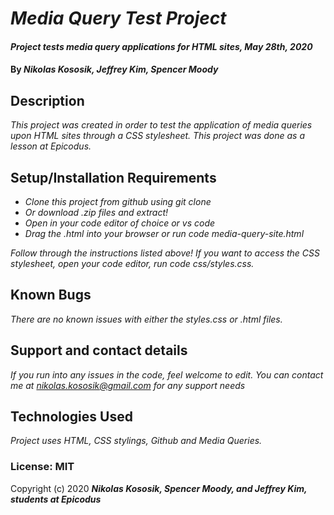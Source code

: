 # _Media Query Test Project_

#### _Project tests media query applications for HTML sites, May 28th, 2020_

#### By _**Nikolas Kososik, Jeffrey Kim, Spencer Moody**_

## Description

_This project was created in order to test the application of media queries upon HTML sites through a CSS stylesheet. This project was done as a lesson at Epicodus._

## Setup/Installation Requirements

* _Clone this project from github using git clone_
* _Or download .zip files and extract!_
* _Open in your code editor of choice or vs code_
* _Drag the .html into your browser or run code media-query-site.html_

_Follow through the instructions listed above! If you want to access the CSS stylesheet, open your code editor, run code css/styles.css._

## Known Bugs

_There are no known issues with either the styles.css or .html files._

## Support and contact details

_If you run into any issues in the code, feel welcome to edit. You can contact me at nikolas.kososik@gmail.com for any support needs_

## Technologies Used

_Project uses HTML, CSS stylings, Github and Media Queries._

### License: MIT

Copyright (c) 2020 **_Nikolas Kososik, Spencer Moody, and Jeffrey Kim, students at Epicodus_**